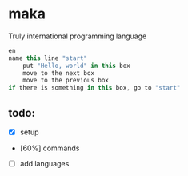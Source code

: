 # maka
Truly international programming language

```js
en
name this line "start"
	put "Hello, world" in this box
	move to the next box
	move to the previous box
if there is something in this box, go to "start"
```
## todo:
- [x] setup
- [60%] commands
- [ ] add languages